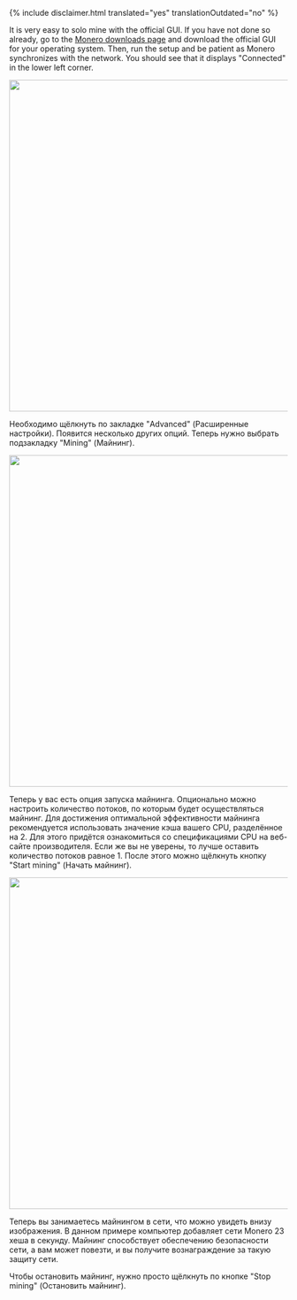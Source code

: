 {% include disclaimer.html translated="yes" translationOutdated="no" %}

It is very easy to solo mine with the official GUI. If you have not done so already, go to the <a href="{{site.baseurl}}/downloads/">Monero downloads page</a> and download the official GUI for your operating system. Then, run the setup and be patient as Monero synchronizes with the network. You should see that it displays "Connected" in the lower left corner.

<img src="/img/resources/user-guides/en/solo_mine_GUI/01.PNG" style="width: 600px;"/>

Необходимо щёлкнуть по закладке "Advanced" (Расширенные настройки). Появится
несколько других опций. Теперь нужно выбрать подзакладку "Mining" (Майнинг).

<img src="/img/resources/user-guides/en/solo_mine_GUI/02.PNG" style="width: 600px;"/>

Теперь у вас есть опция запуска майнинга. Опционально можно настроить
количество потоков, по которым будет осуществляться майнинг. Для достижения
оптимальной эффективности майнинга рекомендуется использовать значение кэша
вашего CPU, разделённое на 2. Для этого придётся ознакомиться со
спецификациями CPU на веб-сайте производителя. Если же вы не уверены, то
лучше оставить количество потоков равное 1. После этого можно щёлкнуть
кнопку "Start mining" (Начать майнинг).

<img src="/img/resources/user-guides/en/solo_mine_GUI/03.PNG" style="width: 600px;"/>

Теперь вы занимаетесь майнингом в сети, что можно увидеть внизу
изображения. В данном примере компьютер добавляет сети Monero 23 хеша в
секунду. Майнинг способствует обеспечению безопасности сети, а вам может
повезти, и вы получите вознаграждение за такую защиту сети.

Чтобы остановить майнинг, нужно просто щёлкнуть по кнопке "Stop mining"
(Остановить майнинг).
